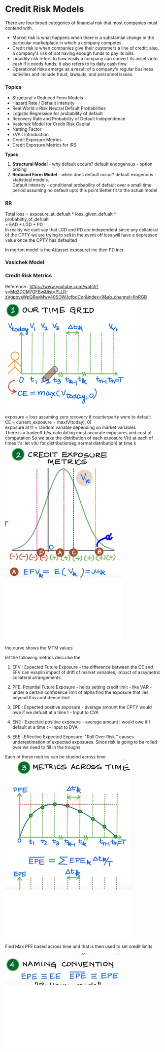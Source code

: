 # Credit Risk Models
There are four broad categories of financial risk that most companies must contend with.
- Market risk is what happens when there is a substantial change in the particular marketplace in which a company competes.
- Credit risk is when companies give their customers a line of credit; also, a company's risk of not having enough funds to pay its bills.
- Liquidity risk refers to how easily a company can convert its assets into cash if it needs funds; it also refers to its daily cash flow.
- Operational risks emerge as a result of a company's regular business activities and include fraud, lawsuits, and personnel issues.
### Topics
- Structural v Reduced Form Models
- Hazard Rate / Default Intensity 
- Real World v Risk Neutral Default Probabilities
- Logistic Regression for probability of default
- Recovery Rate and Probability of Default Independence
- Vasichek Model for Credit Risk Capital
- Netting Factor
- xVA : Introduction
- Credit Exposure Metrics
- Credit Exposure Metrics for IRS

**Types**
1. **Structural Model** - why default occurs? default endogenous - option pricing
2. **Reduced Form Model** - when does default occur? default exogenous - statistical models.\
Default intensity - conditional probability of default over a small time period assuming no default upto this point
Better fit to the actual model

### RR

Total loss = exposure_at_defualt * loss_given_defualt * probabiltiy_of_defualt\
             = EAD * LGD * PD\
In reality we cant say that LGD and PD are independent since any collateral of the CPTY we are trying to sell in the event off loss will have a depressed value once the CPTY has defaulted

In merton model is the At(asset exposure) inc then PD incr

### Vasichek Model

### Credit Risk Metrics

Reference : https://www.youtube.com/watch?v=Mq2DCM7OFBw&list=PLLR-zVgpbvsWpQRayMwv40SOWJgfboCqr&index=9&ab_channel=finRGB
![img.png](img.png)

exposure = loss assuming zero recovery if counterparty were to default\
CE = current_exposure = max(V(today), 0)\
exposure at t1 = random variable depending on market variables\
There is a tradeoff b/w calculating most accurate exposures and cost of computation
So we take the distribution of each exposure V(t) at each of times t's. let v(k) for distribution(eg normal distribution) at time k
![img_3.png](img_3.png)


the curve shows the MTM values

let the following metrics describe the 

1. EFV : Expected Future Exposure - the difference between the CE and EFV can exaplin impact of drift of market variables, impact of assymetric collateral arrangements.
2. PFE: Potential Future Exposure - helps setting credit limit - like VAR - under a certain confidence limit of alpha find the exposure that lies beyond this confidence limit
3. EPE : Expected positive exposure - average amount the CPTY would owe if we defualt at a  time t - Input to CVA
4. ENE : Expected positive exposure - average amount  I would owe if I default at a time t - Input to DVA

5. EEE : Effective Expected Exposure:  "Roll Over Risk " causes underestimation of expected exposures. Since risk is going to be rolled over we need to fill in the troughs

Each of these metrics can be studied across time
![img_4.png](img_4.png)

Find Max PFE based across time and that is then used to set credit limits


![img_5.png](img_5.png)